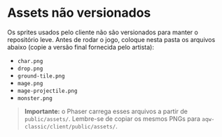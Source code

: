 # Assets não versionados

Os sprites usados pelo cliente não são versionados para manter o repositório leve. Antes de rodar o jogo, coloque nesta pasta os arquivos abaixo (copie a versão final fornecida pelo artista):

- `char.png`
- `drop.png`
- `ground-tile.png`
- `mage.png`
- `mage-projectile.png`
- `monster.png`

> **Importante:** o Phaser carrega esses arquivos a partir de `public/assets/`. Lembre-se de copiar os mesmos PNGs para `aqw-classic/client/public/assets/`.
